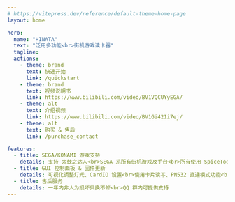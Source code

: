 ```yaml
---
# https://vitepress.dev/reference/default-theme-home-page
layout: home

hero:
  name: "HINATA"
  text: "泛用多功能<br>街机游戏读卡器"
  tagline: 
  actions:
    - theme: brand
      text: 快速开始
      link: /quickstart
    - theme: brand
      text: 视频说明书
      link: https://www.bilibili.com/video/BV1VQCUYyEGA/      
    - theme: alt
      text: 介绍视频
      link: https://www.bilibili.com/video/BV1Gi421i7ej/
    - theme: alt
      text: 购买 & 售后
      link: /purchase_contact

features:
  - title: SEGA/KONAMI 游戏支持
    details: 支持 太鼓之达人<br>SEGA 系所有街机游戏及手台<br>所有使用 SpiceTools 的 KONAMI 游戏
  - title: GUI 控制面板 & 固件更新
    details: 可视化调整灯光、CardIO 设置<br>使用卡片读写、PN532 直通模式功能<br>不定时更新固件以支持新功能
  - title: 售后服务
    details: 一年内非人为损坏只换不修<br>QQ 群内可提供支持
---
```


